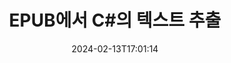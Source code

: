 ---
############################# Static ############################
layout: "auto-gen-parser"
date: 2024-02-13T17:01:14
draft: false
otherformats: html mht mhtml odp ods odt one otp ott pdf pps ppsx ppt pptx rtf tex

############################# Head ############################
head_title: "C#의 EPUB에서 텍스트 추출"
head_description: "C#의 문서 파일에서 빠르게 텍스트를 추출합니다."

############################# Header ############################
title: "EPUB에서 C#의 텍스트 추출"
description: "몇 줄의 .NET 코드로 EPUB에서 텍스트를 추출합니다."
bg_image: "https://cms.admin.containerize.com/templates/aspose/App_Themes/V3/images/bg/header1.png"
bg_overlay: false
button:
    enable: true
    icon: "fas fa-arrow-down"
    label: "무료 평가판 다운로드"
    link: "https://downloads.groupdocs.com/parser/net"

############################# SubMenu ############################
submenu:
    enable: true

    left:
        img_alt: "GroupDocs.Parser for .NET"
        image: "https://cms.admin.containerize.com/templates/groupdocs/images/product-logos/90x90-noborder/groupdocs-parser-net.png"
        product: "GroupDocs.Parser"
        platform: ".NET"

    middle:
        button:

            # button loop
            - link: "https://apireference.groupdocs.com/parser/net"
              text: "API 참조"

            # button loop
            - link: "https://github.com/groupdocs-parser"
              text: "코드 예제"

            # button loop
            - link: "https://products.groupdocs.app/parser/family"
              text: "라이브 데모"

            # button loop
            - link: "https://purchase.groupdocs.com/pricing/parser/net"
              text: "가격"

    right:
        link_download: "https://downloads.groupdocs.com/parser"
        link_learn: "https://docs.groupdocs.com/parser/net"
        link_buy: "https://purchase.groupdocs.com"

############################# About ############################
about:
    enable: true
    title: "EPUB 파일 .NET API에서 텍스트를 추출하는 방법은 무엇입니까?"
    content: |
        [GroupDocs.Parser for .NET](/ko/parser/net/)는 C#, ASP.NET 및 기타 .NET 기술을 사용하여 개발된 비즈니스 애플리케이션용 텍스트, 메타데이터 및 이미지 추출기 API입니다. 지원되는 형식의 파일에서 원시, 형식 및 구조화된 텍스트와 메타데이터 추출을 지원합니다. GroupDocs.Parser for .NET까지 귀하의 애플리케이션은 Word 문서 처리, Excel 스프레드시트, PowerPoint 프레젠테이션, OneNote, PDF 파일 및 ZIP 아카이브와 같은 널리 사용되는 형식에 대해 비밀번호로 보호된 문서의 구문 분석을 수행할 수 있습니다. .
        
        GroupDocs.Parser API는 파일 텍스트 추출 기능이 필요한 기업 솔루션에 적합한 선택입니다. 이러한 API는 Frameworks: .NET Framework, .NET Standard, .NET Core, Mono를 포함한 모든 주요 운영 체제 및 플랫폼에서 잘 지원됩니다.

############################# Steps ############################
steps:
    enable: true
    title_left: ".NET의 EPUB에서 텍스트 추출"
    content_left: |
        [GroupDocs.Parser for .NET](/ko/parser/net/)를 사용하면 C# 개발자가 몇 가지 간단한 단계를 구현하여 EPUB 파일에서 텍스트를 쉽게 추출할 수 있습니다.
        
        * 초기 문서에 대한 [파서](https://reference.groupdocs.com/net/parser/groupdocs.parser/parser) 개체를 인스턴스화합니다.
        * [GetText](https://reference.groupdocs.com/net/parser/groupdocs.parser/parser/methods/gettext) 메서드를 호출하고 [TextReader](https://docs.microsoft.com/en-us/dotnet/api/system.io.textreader?view=netframework-2.0) 개체;
        * 판독기가 *null*이 아닌지 확인합니다(문서에 대해 텍스트 추출이 지원됨).
        * 독자로부터 텍스트를 읽습니다.

    title_right: "텍스트 추출에 대해 자세히 알아보기"
    content_right: |
        * <a href="https://docs.groupdocs.com/parser/net/extract-text-in-accurate-mode/">Accurate 모드에서 텍스트를 추출하는 방법</a>
        * <a href="https://docs.groupdocs.com/parser/net/extract-text-in-raw-mode/">Raw 모드에서 텍스트를 추출하는 방법</a>
 
    code: |
     {{% parser/additional-styles %}}
     {{< parser/code-parser title="C# 예제 코드를 사용하여 EPUB 파일에서 텍스트를 추출하는 방법">}}

        ```csharp    
        // GroupDocs.Parser API를 사용하여 EPUB 파일에서 텍스트 추출
        // Parser 클래스의 인스턴스 생성
        using (Parser parser = new Parser(filePath)) {
            // 텍스트를 리더기로 추출
            using (TextReader reader = parser.GetText()) {
                // 문서에서 텍스트 인쇄
                // 텍스트 추출이 지원되지 않는 경우 판독기는 null입니다.
                Console.WriteLine(reader == null ? "텍스트 추출은 지원되지 않습니다." : reader.ReadToEnd());
            }
        }
        ```
     {{< /parser/code-parser >}}

############################# More ############################
more:
    enable: true
    title_left: "시스템 요구 사항"
    content_left: |
        GroupDocs.Parser for .NET API는 모든 주요 플랫폼 및 운영 체제에서 지원됩니다. 아래 코드를 실행하기 전에 시스템에 다음 필수 구성 요소가 설치되어 있는지 확인하십시오.
        
        * 운영 체제: Microsoft Windows, Linux, MacOS
        * 개발 환경: Microsoft Visual Studio, Xamarin, MonoDevelop
        * 프레임워크
        * [Nuget](https://www.nuget.org/packages/groupdocs.parser)에서 GroupDocs.Parser for .NET의 최신 버전을 다운로드하세요.

    title_right: "GroupDocs.Parser for .NET를 사용하는 이유"
    content_right: |
        * 지원되는 모든 문서에서 일반 텍스트 추출 지원    
        * 사용자 정의 템플릿을 통한 문서 분석    
        * 구조화된 텍스트 추출을 완벽하게 지원    
        * 키워드 및 정규 표현식을 통한 텍스트 검색    
        * 형식이 지정된 텍스트, 메타데이터, 이미지, 컨테이너 및 첨부 파일 추출    
        * 지원되는 일부 문서 형식의 목차 추출    
        * PDF 문서에서 양식 데이터 구문 분석    
        * 문서에서 하이퍼링크 추출   

############################# Demos ############################
demos:
    enable: true
    title: "라이브 데모 - EPUB 온라인에서 텍스트 추출"
    content: |
       지금 바로 [GroupDocs.Parser Live Demos](https://products.groupdocs.app/parser/text/epub) 웹사이트를 방문하여 EPUB 파일에서 텍스트를 추출하세요.
       라이브 데모에는 다음과 같은 이점이 있습니다.
        
############################# About Formats ############################
about_formats:
    enable: true

############################# More Formats ############################
more_formats:
    enable: true
    title: "다른 문서 형식에서 텍스트 추출"
    content: |
        .NET 파일 형식 및 이미지에 대한 문서 구문 분석 및 텍스트 추출 API. 아래에 설명된 대로 널리 사용되는 일부 파일 형식에 대한 데이터를 추출합니다.

############################# Back to top ###############################
back_to_top:
    enable: true
---